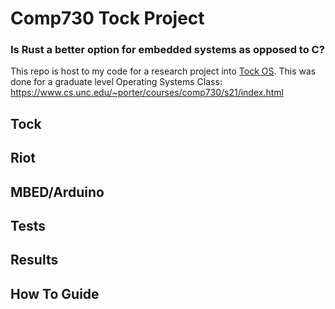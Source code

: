 # Comp730 Tock Project

### Is Rust a better option for embedded systems as opposed to C? 
This repo is host to my code for a research project into [Tock OS](https://www.tockos.org). This was done for a graduate level Operating Systems Class: https://www.cs.unc.edu/~porter/courses/comp730/s21/index.html


## Tock

## Riot

## MBED/Arduino

## Tests

## Results

## How To Guide

